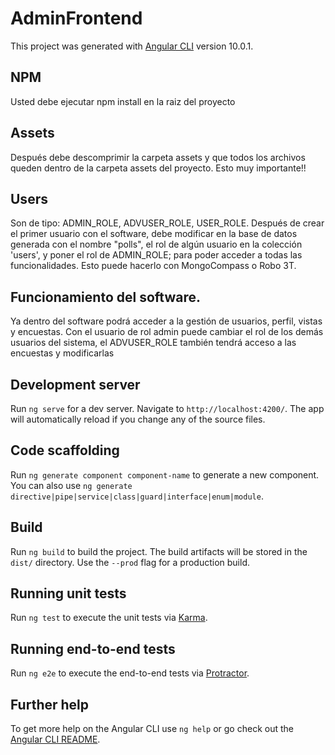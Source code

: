 # AdminFrontend

This project was generated with [Angular CLI](https://github.com/angular/angular-cli) version 10.0.1.

## NPM
Usted debe ejecutar npm install en la raiz del proyecto

## Assets
Después debe descomprimir la carpeta assets y que todos los archivos queden dentro de la carpeta assets del proyecto. Esto muy importante!!

## Users
Son de tipo: ADMIN_ROLE, ADVUSER_ROLE, USER_ROLE. Después de crear el primer usuario con el software, debe modificar en la base de datos generada con el nombre "polls", el rol de algún usuario en la colección 'users', y poner el rol de ADMIN_ROLE; para poder acceder a todas las funcionalidades. Esto puede hacerlo con MongoCompass o Robo 3T. 

## Funcionamiento del software. 
Ya dentro del software podrá acceder a la gestión de usuarios, perfil, vistas y encuestas. Con el usuario de rol admin puede cambiar el rol de los demás usuarios del sistema, el ADVUSER_ROLE también tendrá acceso a las encuestas y modificarlas

## Development server

Run `ng serve` for a dev server. Navigate to `http://localhost:4200/`. The app will automatically reload if you change any of the source files.

## Code scaffolding

Run `ng generate component component-name` to generate a new component. You can also use `ng generate directive|pipe|service|class|guard|interface|enum|module`.

## Build

Run `ng build` to build the project. The build artifacts will be stored in the `dist/` directory. Use the `--prod` flag for a production build.

## Running unit tests

Run `ng test` to execute the unit tests via [Karma](https://karma-runner.github.io).

## Running end-to-end tests

Run `ng e2e` to execute the end-to-end tests via [Protractor](http://www.protractortest.org/).

## Further help

To get more help on the Angular CLI use `ng help` or go check out the [Angular CLI README](https://github.com/angular/angular-cli/blob/master/README.md).
